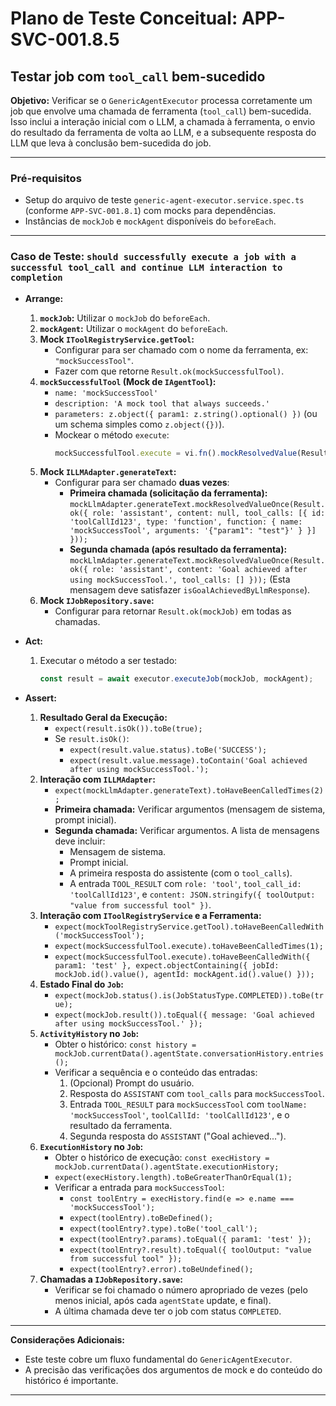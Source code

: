 # Plano de Teste Conceitual: APP-SVC-001.8.5
## Testar job com `tool_call` bem-sucedido

**Objetivo:** Verificar se o `GenericAgentExecutor` processa corretamente um job que envolve uma chamada de ferramenta (`tool_call`) bem-sucedida. Isso inclui a interação inicial com o LLM, a chamada à ferramenta, o envio do resultado da ferramenta de volta ao LLM, e a subsequente resposta do LLM que leva à conclusão bem-sucedida do job.

---

### Pré-requisitos
*   Setup do arquivo de teste `generic-agent-executor.service.spec.ts` (conforme `APP-SVC-001.8.1`) com mocks para dependências.
*   Instâncias de `mockJob` e `mockAgent` disponíveis do `beforeEach`.

---

### Caso de Teste: `should successfully execute a job with a successful tool_call and continue LLM interaction to completion`

*   **Arrange:**
    1.  **`mockJob`:** Utilizar o `mockJob` do `beforeEach`.
    2.  **`mockAgent`:** Utilizar o `mockAgent` do `beforeEach`.
    3.  **Mock `IToolRegistryService.getTool`:**
        *   Configurar para ser chamado com o nome da ferramenta, ex: `"mockSuccessTool"`.
        *   Fazer com que retorne `Result.ok(mockSuccessfulTool)`.
    4.  **`mockSuccessfulTool` (Mock de `IAgentTool`):**
        *   `name: 'mockSuccessTool'`
        *   `description: 'A mock tool that always succeeds.'`
        *   `parameters: z.object({ param1: z.string().optional() })` (ou um schema simples como `z.object({})`).
        *   Mockear o método `execute`:
            ```typescript
            mockSuccessfulTool.execute = vi.fn().mockResolvedValue(Result.ok({ toolOutput: "value from successful tool" }));
            ```
    5.  **Mock `ILLMAdapter.generateText`:**
        *   Configurar para ser chamado **duas vezes**:
            *   **Primeira chamada (solicitação da ferramenta):**
                `mockLlmAdapter.generateText.mockResolvedValueOnce(Result.ok({ role: 'assistant', content: null, tool_calls: [{ id: 'toolCallId123', type: 'function', function: { name: 'mockSuccessTool', arguments: '{"param1": "test"}' } }] }));`
            *   **Segunda chamada (após resultado da ferramenta):**
                `mockLlmAdapter.generateText.mockResolvedValueOnce(Result.ok({ role: 'assistant', content: 'Goal achieved after using mockSuccessTool.', tool_calls: [] }));` (Esta mensagem deve satisfazer `isGoalAchievedByLlmResponse`).
    6.  **Mock `IJobRepository.save`:**
        *   Configurar para retornar `Result.ok(mockJob)` em todas as chamadas.

*   **Act:**
    1.  Executar o método a ser testado:
        ```typescript
        const result = await executor.executeJob(mockJob, mockAgent);
        ```

*   **Assert:**
    1.  **Resultado Geral da Execução:**
        *   `expect(result.isOk()).toBe(true);`
        *   Se `result.isOk()`:
            *   `expect(result.value.status).toBe('SUCCESS');`
            *   `expect(result.value.message).toContain('Goal achieved after using mockSuccessTool.');`
    2.  **Interação com `ILLMAdapter`:**
        *   `expect(mockLlmAdapter.generateText).toHaveBeenCalledTimes(2);`
        *   **Primeira chamada:** Verificar argumentos (mensagem de sistema, prompt inicial).
        *   **Segunda chamada:** Verificar argumentos. A lista de mensagens deve incluir:
            *   Mensagem de sistema.
            *   Prompt inicial.
            *   A primeira resposta do assistente (com o `tool_calls`).
            *   A entrada `TOOL_RESULT` com `role: 'tool'`, `tool_call_id: 'toolCallId123'`, e `content: JSON.stringify({ toolOutput: "value from successful tool" })`.
    3.  **Interação com `IToolRegistryService` e a Ferramenta:**
        *   `expect(mockToolRegistryService.getTool).toHaveBeenCalledWith('mockSuccessTool');`
        *   `expect(mockSuccessfulTool.execute).toHaveBeenCalledTimes(1);`
        *   `expect(mockSuccessfulTool.execute).toHaveBeenCalledWith({ param1: 'test' }, expect.objectContaining({ jobId: mockJob.id().value(), agentId: mockAgent.id().value() }));`
    4.  **Estado Final do `Job`:**
        *   `expect(mockJob.status().is(JobStatusType.COMPLETED)).toBe(true);`
        *   `expect(mockJob.result()).toEqual({ message: 'Goal achieved after using mockSuccessTool.' });`
    5.  **`ActivityHistory` no `Job`:**
        *   Obter o histórico: `const history = mockJob.currentData().agentState.conversationHistory.entries();`
        *   Verificar a sequência e o conteúdo das entradas:
            1.  (Opcional) Prompt do usuário.
            2.  Resposta do `ASSISTANT` com `tool_calls` para `mockSuccessTool`.
            3.  Entrada `TOOL_RESULT` para `mockSuccessTool` com `toolName: 'mockSuccessTool'`, `toolCallId: 'toolCallId123'`, e o resultado da ferramenta.
            4.  Segunda resposta do `ASSISTANT` ("Goal achieved...").
    6.  **`ExecutionHistory` no `Job`:**
        *   Obter o histórico de execução: `const execHistory = mockJob.currentData().agentState.executionHistory;`
        *   `expect(execHistory.length).toBeGreaterThanOrEqual(1);`
        *   Verificar a entrada para `mockSuccessTool`:
            *   `const toolEntry = execHistory.find(e => e.name === 'mockSuccessTool');`
            *   `expect(toolEntry).toBeDefined();`
            *   `expect(toolEntry?.type).toBe('tool_call');`
            *   `expect(toolEntry?.params).toEqual({ param1: 'test' });`
            *   `expect(toolEntry?.result).toEqual({ toolOutput: "value from successful tool" });`
            *   `expect(toolEntry?.error).toBeUndefined();`
    7.  **Chamadas a `IJobRepository.save`:**
        *   Verificar se foi chamado o número apropriado de vezes (pelo menos inicial, após cada `agentState` update, e final).
        *   A última chamada deve ter o job com status `COMPLETED`.

---

**Considerações Adicionais:**
*   Este teste cobre um fluxo fundamental do `GenericAgentExecutor`.
*   A precisão das verificações dos argumentos de mock e do conteúdo do histórico é importante.
---

